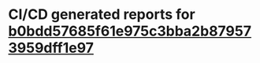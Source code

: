 # CI/CD generated reports for [b0bdd57685f61e975c3bba2b879573959dff1e97](https://github.com/hydephp/develop/commit/b0bdd57685f61e975c3bba2b879573959dff1e97)
